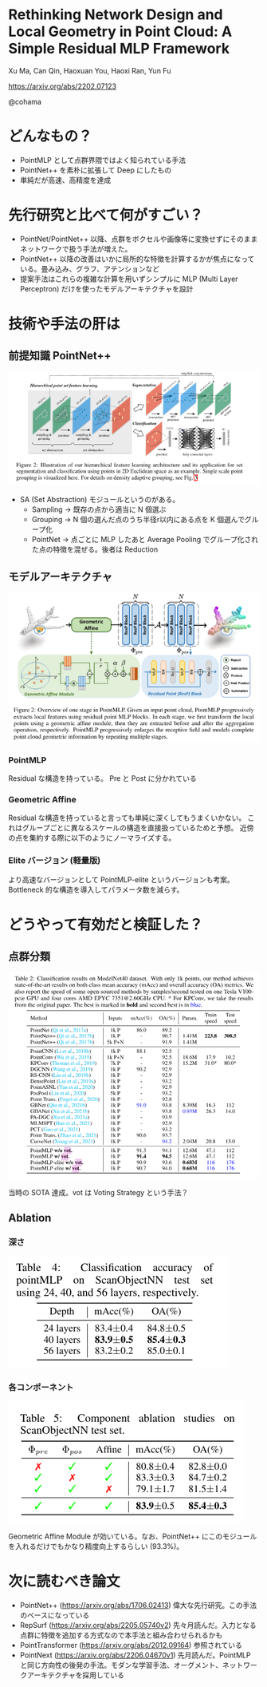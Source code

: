 Rethinking Network Design and Local Geometry in Point Cloud: A Simple Residual MLP Framework
===

Xu Ma, Can Qin, Haoxuan You, Haoxi Ran, Yun Fu

https://arxiv.org/abs/2202.07123

@cohama

# どんなもの？

- PointMLP として点群界隈ではよく知られている手法
- PointNet++ を素朴に拡張して Deep にしたもの
- 単純だが高速、高精度を達成

# 先行研究と比べて何がすごい？

- PointNet/PointNet++ 以降、点群をボクセルや画像等に変換せずにそのままネットワークで扱う手法が増えた。
- PointNet++ 以降の改善はいかに局所的な特徴を計算するかが焦点になっている。畳み込み、グラフ、アテンションなど
- 提案手法はこれらの複雑な計算を用いずシンプルに MLP (Multi Layer Perceptron) だけを使ったモデルアーキテクチャを設計

# 技術や手法の肝は

## 前提知識 PointNet++

![](./pointmlp/pointnet2_arch.png)

- SA (Set Abstraction) モジュールというのがある。
  - Sampling -> 既存の点から適当に N 個選ぶ
  - Grouping -> N 個の選んだ点のうち半径r以内にある点を K 個選んでグループ化
  - PointNet -> 点ごとに MLP したあと Average Pooling でグループ化された点の特徴を混ぜる。後者は Reduction

## モデルアーキテクチャ

![](./pointmlp/arch.png)

### PointMLP

Residual な構造を持っている。
Pre と Post に分かれている

### Geometric Affine

Residual な構造を持っていると言っても単純に深くしてもうまくいかない。
これはグループごとに異なるスケールの構造を直接扱っているためと予想。
近傍の点を集約する際に以下のようにノーマライズする。

### Elite バージョン (軽量版)

より高速なバージョンとして PointMLP-elite というバージョンも考案。Bottleneck 的な構造を導入してパラメータ数を減らす。

# どうやって有効だと検証した？

## 点群分類

![](./pointmlp/result1.png)

当時の SOTA 達成。vot は Voting Strategy という手法？

## Ablation

### 深さ

![](./pointmlp/depth.png)

### 各コンポーネント

![](./pointmlp/ablation.png)

Geometric Affine Module が効いている。なお、PointNet++ にこのモジュールを入れるだけでもかなり精度向上するらしい (93.3%)。


# 次に読むべき論文

- PointNet++ (https://arxiv.org/abs/1706.02413) 偉大な先行研究。この手法のベースになっている
- RepSurf (https://arxiv.org/abs/2205.05740v2) 先々月読んだ。入力となる点群に特徴を追加する方式なので本手法と組み合わせられるかも
- PointTransformer (https://arxiv.org/abs/2012.09164) 参照されている
- PointNext (https://arxiv.org/abs/2206.04670v1) 先月読んだ。PointMLP と同じ方向性の後発の手法。モダンな学習手法、オーグメント、ネットワークアーキテクチャを採用している

